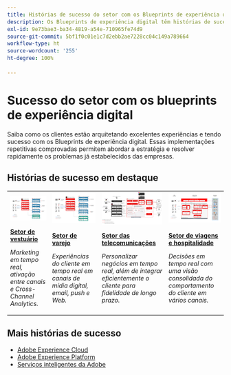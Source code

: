 ```yaml
---
title: Histórias de sucesso do setor com os Blueprints de experiência digital
description: Os Blueprints de experiência digital têm histórias de sucesso que destacam como vários setores estão obtendo valor comercial usando os aplicativos da Adobe Experience Cloud, fornecidos pela Adobe Experience Platform.
exl-id: 9e73bae3-ba34-4819-a54e-710965fe74d9
source-git-commit: 5bf1f0c01e1c7d2ebb2ae7228cc04c149a789664
workflow-type: ht
source-wordcount: '255'
ht-degree: 100%

---
```


# Sucesso do setor com os blueprints de experiência digital

Saiba como os clientes estão arquitetando excelentes experiências e tendo sucesso com os Blueprints de experiência digital. Essas implementações repetitivas comprovadas permitem abordar a estratégia e resolver rapidamente os problemas já estabelecidos das empresas.

## Histórias de sucesso em destaque

<table style="table-layout:fixed">
<tr>
  <td>
    <a href="https://experienceleague.adobe.com/docs/blueprints-learn/architecture/vertical-blueprints/apparel.html?lang=pt-BR"><img alt="imagem em miniatura de um setor de vestuário usando os blueprints de ativação de público-alvo, customer journey analytics e jornadas do cliente" src="../experience-platform/assets/aep+apps.svg" /></a>
    </td>
  <td>
    <a href="https://experienceleague.adobe.com/docs/blueprints-learn/architecture/vertical-blueprints/retail.html?lang=pt-BR"><img alt="imagem em miniatura de um setor de varejo usando os blueprints da Ativação com dados online/offline e do Journey Optimizer" src="../experience-platform/assets/aep+apps.svg" /></a>

</td>
  <td>
    <a href="https://experienceleague.adobe.com/docs/blueprints-learn/architecture/vertical-blueprints/telecommunications.html?lang=pt-BR"><img alt="imagem em miniatura do blueprint do Journey Optimizer" src="../customer-journeys/assets/ajo-architecture.svg" /></a>
  </td>
  <td>
    <a href="https://experienceleague.adobe.com/docs/blueprints-learn/architecture/vertical-blueprints/travel-hospitality.html?lang=pt-BR"><img alt="imagem em miniatura do blueprint da Ativação de dados online/offline" src="../audience-activation/assets/known_activation.svg" /></a>
  </td>
</tr>
<tr>
  <td>
    <div><a href="https://experienceleague.adobe.com/docs/blueprints-learn/architecture/vertical-blueprints/apparel.html?lang=pt-BR"><strong>Setor de vestuário</strong></a></div>
    <p><em>Marketing em tempo real, ativação entre canais e Cross-Channel Analytics.</em></p>
  </td>
  <td>
    <div><a href="https://experienceleague.adobe.com/docs/blueprints-learn/architecture/vertical-blueprints/retail.html?lang=pt-BR"><strong>Setor de varejo</strong></a></div>
    <p><em>Experiências do cliente em tempo real em canais de mídia digital, email, push e Web.</em></p>
  </td>
  <td>
    <div><a href="https://experienceleague.adobe.com/docs/blueprints-learn/architecture/vertical-blueprints/telecommunications.html?lang=pt-BR"><strong>Setor das telecomunicações</strong></a></div>
    <p><em>Personalizar negócios em tempo real, além de integrar eficientemente o cliente para fidelidade de longo prazo.</em></p>
  </td>
  <td>
    <div><a href="https://experienceleague.adobe.com/docs/blueprints-learn/architecture/vertical-blueprints/travel-hospitality.html?lang=pt-BR"><strong>Setor de viagens e hospitalidade</strong></a></div>
    <p><em>Decisões em tempo real com uma visão consolidada do comportamento do cliente em vários canais.</em></p>
  </td>
</tr>
</table>

## Mais histórias de sucesso

* <a href="https://business.adobe.com/customer-success-stories/index.html?Products+%26+Services=Experience">Adobe Experience Cloud</a>
* <a href="https://business.adobe.com/customer-success-stories/index.html?Products+%26+Services=Experience+Platform">Adobe Experience Platform</a>
* <a href="https://business.adobe.com/customer-success-stories/index.html?Products+%26+Services=Intelligent+Services">Serviços inteligentes da Adobe</a>
